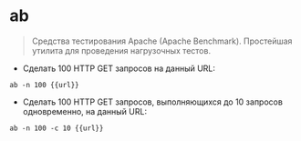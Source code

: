 # ab

> Средства тестирования Apache (Apache Benchmark). Простейшая утилита для проведения нагрузочных тестов.

- Сделать 100 HTTP GET запросов на данный URL:

`ab -n 100 {{url}}`

- Сделать 100 HTTP GET запросов, выполняющихся до 10 запросов одновременно, на данный URL:

`ab -n 100 -c 10 {{url}}`
